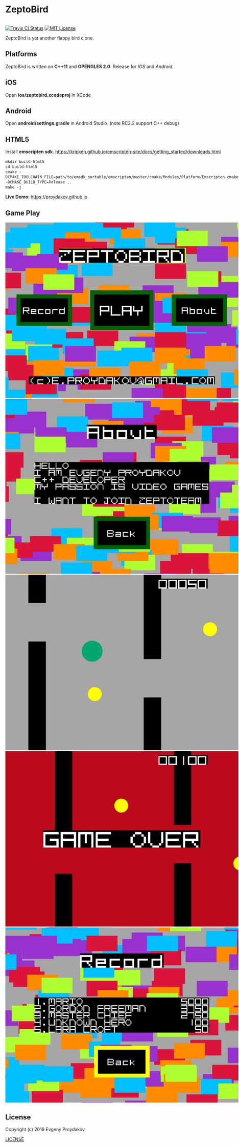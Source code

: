# ZeptoBird

<span style="display: inline-block;">

[![Travis CI Status](https://travis-ci.org/proydakov/zeptobird.svg?branch=master)](https://travis-ci.org/proydakov/zeptobird)
[![MIT License](https://img.shields.io/badge/license-MIT-blue.svg)](https://github.com/proydakov/zeptobird/blob/master/LICENSE)
</span>

ZeptoBird is yet another flappy bird clone.

Platforms
---------

ZeptoBird is written on **C++11** and **OPENGLES 2.0**. Release for *IOS* and *Android*.

iOS
----

Open **ios/zeptobird.xcodeproj** in XCode


Android
-------

Open **android/settings.gradle** in Android Studio. (note RC2.2 support C++ debug)

HTML5
-----

Install **emscripten sdk**. https://kripken.github.io/emscripten-site/docs/getting_started/downloads.html

    mkdir build-html5
    cd build-html5
    cmake -DCMAKE_TOOLCHAIN_FILE=path/to/emsdk_portable/emscripten/master/cmake/Modules/Platform/Emscripten.cmake -DCMAKE_BUILD_TYPE=Release ..
    make -j

**Live Demo**: https://proydakov.github.io

Game Play
---------

![welcome](screenshot/welcome.jpg)
![about](screenshot/about.jpg)
![play](screenshot/play.jpg)
![game_over](screenshot/game_over.jpg)
![record](screenshot/record.jpg)

License
-------

Copyright (c) 2016 Evgeny Proydakov

[LICENSE](LICENSE)

[0]: https://github.com/proydakov/zeptobird
